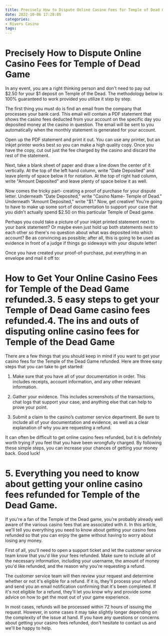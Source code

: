 ```yaml
---
title: Precisely How to Dispute Online Casino Fees for Temple of Dead Game
date: 2022-10-06 17:28:05
categories:
- Rivers Casino
tags:
---
```



#  Precisely How to Dispute Online Casino Fees for Temple of Dead Game

In any event, you are a right thinking person and don't need to pay out $2.50 for your $1 deposit on Temple of the Dead. The methodology below is 100% guaranteed to work provided you utilize it step by step. 

The first thing you must do is find an email from the company that processes your bank card. This email will contain a PDF statement that shows the casino fees deducted from your account on the specific day you deposited money at the casino in question. The email will be sent to you automatically when the monthly statement is generated for your account. 

Open up the PDF statement and print it out. You can use any printer, but an inkjet printer works best so you can make a high quality copy. Once you have the copy, cut out just the fee charged by the casino and discard the rest of the statement. 

Next, take a blank sheet of paper and draw a line down the center of it vertically. At the top of the left hand column, write "Date Deposited" and leave plenty of space below it for notation. At the top of right had column, write "Amount Deposited" and leave plenty of space below it as well. 

Now comes the tricky part- creating a proof of purchase for your dispute letter. Underneath "Date Deposited," write "Casino Name- Temple of Dead." Underneath "Amount Deposited," write "$1." Now, get creative! You're going to have to make up some sort of documentation to support your case that you didn't actually spend $2.50 on this particular Temple of Dead game. 

Perhaps you could take a picture of your inkjet printed statement next to your bank statement? Or maybe even just hold up both statements next to each other so there's no question about what was deposited into which account? Be as convincing as possible; after all, this is going to be used as evidence in front of a judge if things go sideways with your dispute letter! 

Once you have created your proof-of-purchase, put everything in an envelope and mail it off to:



















#  How to Get Your Online Casino Fees for Temple of the Dead Game refunded.3. 5 easy steps to get your Temple of Dead Game casino fees refunded.4. The ins and outs of disputing online casino fees for Temple of the Dead Game

There are a few things that you should keep in mind if you want to get your casino fees for the Temple of the Dead Game refunded. Here are three easy steps that you can take to get started:

1. Make sure that you have all of your documentation in order. This includes receipts, account information, and any other relevant information.

2. Gather your evidence. This includes screenshots of the transactions, chat logs that support your case, and anything else that can help to prove your point.

3. Submit a claim to the casino’s customer service department. Be sure to include all of your documentation and evidence, as well as a clear explanation of why you are requesting a refund.

It can often be difficult to get online casino fees refunded, but it is definitely worth trying if you feel that you have been wrongfully charged. By following these simple steps, you can increase your chances of getting your money back. Good luck!

# 5. Everything you need to know about getting your online casino fees refunded for Temple of the Dead Game.

If you're a fan of the Temple of the Dead game, you're probably already well aware of the various casino fees that are associated with it. In this article, we'll tell you everything you need to know about getting your casino fees refunded so that you can enjoy the game without having to worry about losing any money.

First of all, you'll need to open a support ticket and let the customer service team know that you'd like your fees refunded. Make sure to include all of the necessary information, including your username, the amount of money you'd like refunded, and the reason why you're requesting a refund.

The customer service team will then review your request and determine whether or not it's eligible for a refund. If it is, they'll process your refund and send you an email notification confirming that it's been completed. If it's not eligible for a refund, they'll let you know why and provide some advice on how to get the most out of your game experience.

In most cases, refunds will be processed within 72 hours of issuing the request. However, in some cases it may take slightly longer depending on the complexity of the issue at hand. If you have any questions or concerns about getting your casino fees refunded, don't hesitate to contact us and we'll be happy to help.